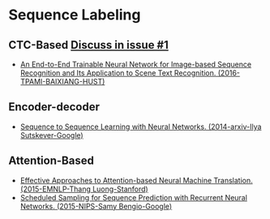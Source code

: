 # Sequence Labeling
## CTC-Based   <a href="https://github.com/LPAIS/Paper_Collecter/issues/1">Discuss in issue #1</a>
 + <a href="./Sequence Labeling/CTC-Based/An End-to-End Trainable Neural Network for Image-based Sequence Recognition and Its Application to Scene Text Recognition.md" target="_blank">An End-to-End Trainable Neural Network for Image-based Sequence Recognition and Its Application to Scene Text Recognition. (2016-TPAMI-BAIXIANG-HUST)</a> &nbsp;&nbsp;&nbsp; 

## Encoder-decoder
 + <a href="./Sequence Labeling/Encoder-Decoder/Sequence to Sequence Learning with Neural Networks.md" target="_blank">Sequence to Sequence Learning with Neural Networks. (2014-arxiv-Ilya Sutskever-Google)</a>

## Attention-Based
 + <a href="./Sequence Labeling/Attention-Based/Effective Approaches to Attention-based Neural Machine Translation.md" target="_blank">Effective Approaches to Attention-based Neural Machine Translation. (2015-EMNLP-Thang Luong-Stanford)</a>
 + <a href="./Sequence Labeling/Attention-Based/Scheduled Sampling for Sequence Prediction with Recurrent Neural Networks.md" target="_blank">Scheduled Sampling for Sequence Prediction with Recurrent Neural Networks. (2015-NIPS-Samy Bengio-Google)</a>
